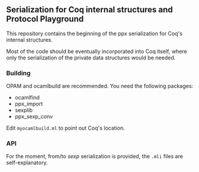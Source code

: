 ## Serialization for Coq internal structures and Protocol Playground

This repository contains the beginning of the ppx serialization for
Coq's internal structures.

Most of the code should be eventually incorporated into Coq itself, where only the serialization of the private data structures would be needed.

### Building

OPAM and ocamlbuild are recommended. You need the following packages:

- ocamlfind
- ppx_import
- sexplib
- ppx_sexp_conv

Edit `myocamlbuild.ml` to point out Coq's location.

### API

For the moment, from/to _sexp_ serialization is provided, the `.mli`
files are self-explanatory.

